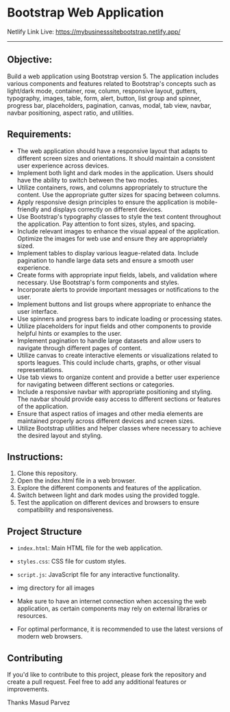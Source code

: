 # Bootstrap Web Application

Netlify Link Live: https://mybusinesssitebootstrap.netlify.app/

---

## Objective:

Build a web application using Bootstrap version 5. The application includes various components and features related to Bootstrap's concepts such as light/dark mode, container, row, column, responsive layout, gutters, typography, images, table, form, alert, button, list group and spinner, progress bar, placeholders, pagination, canvas, modal, tab view, navbar, navbar positioning, aspect ratio, and utilities.

## Requirements:

- The web application should have a responsive layout that adapts to different screen sizes and orientations. It should maintain a consistent user experience across devices.
- Implement both light and dark modes in the application. Users should have the ability to switch between the two modes.
- Utilize containers, rows, and columns appropriately to structure the content. Use the appropriate gutter sizes for spacing between columns.
- Apply responsive design principles to ensure the application is mobile-friendly and displays correctly on different devices.
- Use Bootstrap's typography classes to style the text content throughout the application. Pay attention to font sizes, styles, and spacing.
- Include relevant images to enhance the visual appeal of the application. Optimize the images for web use and ensure they are appropriately sized.
- Implement tables to display various league-related data. Include pagination to handle large data sets and ensure a smooth user experience.
- Create forms with appropriate input fields, labels, and validation where necessary. Use Bootstrap's form components and styles.
- Incorporate alerts to provide important messages or notifications to the user.
- Implement buttons and list groups where appropriate to enhance the user interface.
- Use spinners and progress bars to indicate loading or processing states.
- Utilize placeholders for input fields and other components to provide helpful hints or examples to the user.
- Implement pagination to handle large datasets and allow users to navigate through different pages of content.
- Utilize canvas to create interactive elements or visualizations related to sports leagues. This could include charts, graphs, or other visual representations.
- Use tab views to organize content and provide a better user experience for navigating between different sections or categories.
- Include a responsive navbar with appropriate positioning and styling. The navbar should provide easy access to different sections or features of the application.
- Ensure that aspect ratios of images and other media elements are maintained properly across different devices and screen sizes.
- Utilize Bootstrap utilities and helper classes where necessary to achieve the desired layout and styling.

## Instructions:

1. Clone this repository.
2. Open the index.html file in a web browser.
3. Explore the different components and features of the application.
4. Switch between light and dark modes using the provided toggle.
5. Test the application on different devices and browsers to ensure compatibility and responsiveness.

## Project Structure

- `index.html`: Main HTML file for the web application.
- `styles.css`: CSS file for custom styles.
- `script.js`: JavaScript file for any interactive functionality.
- img directory for all images

- Make sure to have an internet connection when accessing the web application, as certain components may rely on external libraries or resources.
- For optimal performance, it is recommended to use the latest versions of modern web browsers.

## Contributing

If you'd like to contribute to this project, please fork the repository and create a pull request. Feel free to add any additional features or improvements.

Thanks
Masud Parvez
